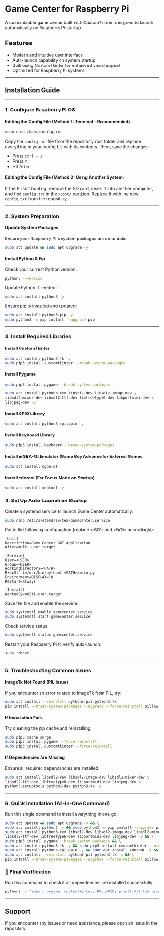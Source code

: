 # Game Center for Raspberry Pi

A customizable game center built with CustomTkinter, designed to launch automatically on Raspberry Pi startup.

## Features
- Modern and intuitive user interface
- Auto-launch capability on system startup
- Built using CustomTkinter for enhanced visual appeal
- Optimized for Raspberry Pi systems

---

## Installation Guide

---

### 1. Configure Raspberry Pi OS
#### Editing the Config File (Method 1: Terminal - Recommended)
```bash
sudo nano /boot/config.txt
```
Copy the `config.txt` file from the repository root folder and replace everything in your config file with its contents. Then, save the changes:
- Press `Ctrl + X`
- Press `Y`
- Hit `Enter`

#### Editing the Config File (Method 2: Using Another System)
If the Pi isn’t booting, remove the SD card, insert it into another computer, and find `config.txt` in the `/boot/` partition. Replace it with the new `config.txt` from the repository.

---

### 2. System Preparation
#### Update System Packages
Ensure your Raspberry Pi's system packages are up to date:
```bash
sudo apt update && sudo apt upgrade -y
```

#### Install Python & Pip
Check your current Python version:
```bash
python3 --version
```
Update Python if needed:
```bash
sudo apt install python3 -y
```
Ensure pip is installed and updated:
```bash
sudo apt install python3-pip -y
sudo python3 -m pip install --upgrade pip
```

---

### 3. Install Required Libraries
#### Install CustomTkinter
```bash
sudo apt install python3-tk -y
sudo pip3 install customtkinter --break-system-packages
```
#### Install Pygame
```bash
sudo pip3 install pygame --break-system-packages
```

```bash
sudo apt install python3-dev libsdl2-dev libsdl2-image-dev \
libsdl2-mixer-dev libsdl2-ttf-dev libfreetype6-dev libportmidi-dev \
libjpeg-dev -y
```

#### Install GPIO Library
```bash
sudo apt install python3-rpi.gpio -y
```

#### Install Keyboard Library
```bash
sudo pip3 install keyboard --break-system-packages
```
#### Install mGBA-Qt Emulator (Game Boy Advance for External Games)
```bash
sudo apt install mgba-qt
```

#### Install xdotool (For Focus Mode on Startup)
```bash
sudo apt install xdotool -y
```


### 4. Set Up Auto-Launch on Startup
Create a systemd service to launch Game Center automatically:
```bash
sudo nano /etc/systemd/system/gamecenter.service
```
Paste the following configuration (replace `<USER>` and `<PATH>` accordingly):
```
[Unit]
Description=Game Center GUI Application
After=multi-user.target

[Service]
User=<USER>
Group=<USER>
WorkingDirectory=<PATH>
ExecStart=/usr/bin/python3 <PATH>/main.py
Environment=DISPLAY=:0
Restart=always

[Install]
WantedBy=multi-user.target
```
Save the file and enable the service:
```bash
sudo systemctl enable gamecenter.service
sudo systemctl start gamecenter.service
```
Check service status:
```bash
sudo systemctl status gamecenter.service
```
Restart your Raspberry Pi to verify auto-launch:
```bash
sudo reboot
```

---

### 5. Troubleshooting Common Issues
#### ImageTk Not Found (PIL Issue)
If you encounter an error related to ImageTk from PIL, try:
```bash
sudo apt install --reinstall python3-pil python3-tk
pip install --break-system-packages --upgrade --force-reinstall pillow
```

#### If Installation Fails
Try cleaning the pip cache and reinstalling:
```bash
sudo pip3 cache purge
sudo pip3 install pygame --force-reinstall
sudo pip3 install customtkinter --force-reinstall
```

#### If Dependencies Are Missing
Ensure all required dependencies are installed:
```bash
sudo apt install libsdl2-dev libsdl2-image-dev libsdl2-mixer-dev \
libsdl2-ttf-dev libfreetype6-dev libportmidi-dev libjpeg-dev \
python3-setuptools python3-dev python3-tk -y
```

---

### 6. Quick Installation (All-in-One Command)
Run this single command to install everything in one go:
```bash
sudo apt update && sudo apt upgrade -y && \
sudo apt install python3 -y && sudo python3 -m pip install --upgrade pip && \
sudo apt install python3-dev libsdl2-dev libsdl2-image-dev libsdl2-mixer-dev \
libsdl2-ttf-dev libfreetype6-dev libportmidi-dev libjpeg-dev -y && \
sudo pip3 install pygame --break-system-packages && \
sudo apt install python3-tk -y && sudo pip3 install customtkinter --break-system-packages && \
sudo apt install python3-rpi.gpio -y && sudo apt install xdotool -y && \
sudo apt install --reinstall python3-pil python3-tk -y && \
pip install --break-system-packages --upgrade --force-reinstall pillow
```

### 🔹 Final Verification
Run this command to check if all dependencies are installed successfully:
```bash
python3 -c "import pygame, customtkinter, RPi.GPIO; print('All libraries installed successfully!')"
```

---

## Support
If you encounter any issues or need assistance, please open an issue in the repository.

